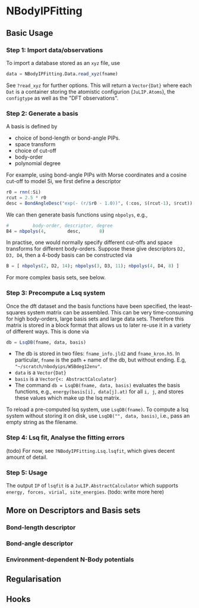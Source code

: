 # NBodyIPFitting

<!-- [![Build Status](https://travis-ci.org/cortner/NBodyIPFitting.jl.svg?branch=master)](https://travis-ci.org/cortner/NBodyIPFitting.jl)

[![Coverage Status](https://coveralls.io/repos/cortner/NBodyIPFitting.jl/badge.svg?branch=master&service=github)](https://coveralls.io/github/cortner/NBodyIPFitting.jl?branch=master)

[![codecov.io](http://codecov.io/github/cortner/NBodyIPFitting.jl/coverage.svg?branch=master)](http://codecov.io/github/cortner/NBodyIPFitting.jl?branch=master) -->


## Basic Usage

### Step 1: Import data/observations

To import a database stored as an `xyz` file, use
```julia
data = NBodyIPFitting.Data.read_xyz(fname)
```
See `?read_xyz` for further options. This will return a `Vector{Dat}` where
each `Dat` is a container storing the atomistic configurion (`JuLIP.Atoms`),
the `configtype` as well as the "DFT observations".

### Step 2: Generate a basis

A basis is defined by
* choice of bond-length or bond-angle PIPs.
* space transform
* choice of cut-off
* body-order
* polynomial degree

For example, using bond-angle PIPs with Morse coordinates and a cosine cut-off
to model Si, we first define a descriptor
```julia
r0 = rnn(:Si)
rcut = 2.5 * r0
desc = BondAngleDesc("exp(- (r/$r0 - 1.0))", (:cos, $(rcut-1), $rcut))
```
We can then generate basis functions using `nbpolys`, e.g.,
```julia
#         body-order, descriptor, degree
B4 = nbpolys(4,        desc,       8)
```
In practise, one would normally specify different cut-offs and space transforms
for different body-orders. Suppose these give descriptors `D2, D3, D4`, then
a 4-body basis can be constructed via
```julia
B = [ nbpolys(2, D2, 14); nbpolys(3, D3, 11); nbpolys(4, D4, 8) ]
```

For more complex basis sets, see below.


### Step 3: Precompute a Lsq system

Once the dft dataset and the basis functions have been specified, the
least-squares system matrix can be assembled. This can be very time-consuming
for high body-orders, large basis sets and large data sets. Therefore this
matrix is stored in a block format that allows us to later re-use it in a variety
of different ways. This is done via
```julia
db = LsqDB(fname, data, basis)
```
* The db is stored in two files: `fname_info.jld2` and `fname_kron.h5`. In
particular, `fname` is the path + name of the db, but without ending. E.g,
`"~/scratch/nbodyips/W5Bdeg12env"`.
* `data` is a `Vector{Dat}`
* `basis` is a `Vector{<: AbstractCalculator}`
* The command `db = LsqDB(fname, data, basis)` evaluates the basis functions,
e.g.,  `energy(basis[i], data[j].at)` for all `i, j`, and stores these values
which make up the lsq matrix.

To reload a pre-computed lsq system, use `LsqDB(fname)`. To compute a lsq
system without storing it on disk, use `LsqDB("", data, basis)`, i.e.,
pass an empty string as the filename.

### Step 4: Lsq fit, Analyse the fitting errors

(todo) For now, see `?NBodyIPFitting.Lsq.lsqfit`, which gives decent amount
of detail.

### Step 5: Usage

The output `IP` of `lsqfit` is a `JuLIP.AbstractCalculator` which supports
`energy, forces, virial, site_energies`. (todo: write more here)



## More on Descriptors and Basis sets

### Bond-length descriptor

### Bond-angle descriptor

### Environment-dependent N-Body potentials


## Regularisation


## Hooks
